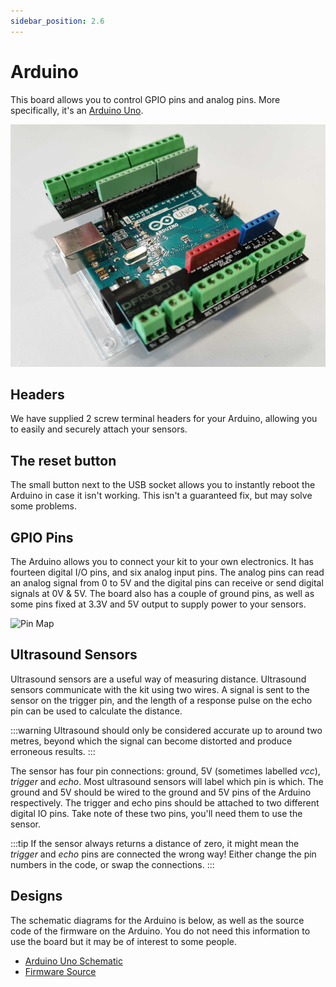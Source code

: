 ```yaml
---
sidebar_position: 2.6
---
```


# Arduino

This board allows you to control GPIO pins and analog pins. More specifically, it's an [Arduino Uno](https://store.arduino.cc/arduino-uno-rev3>).

![Arduino Uno](../assets/img/kit/arduino_headers.png)

## Headers

We have supplied 2 screw terminal headers for your Arduino, allowing you to easily and securely attach your sensors.

## The reset button

The small button next to the USB socket allows you to instantly reboot the Arduino in case it
isn't working. This isn't a guaranteed fix, but may solve some problems.

## GPIO Pins

The Arduino allows you to connect your kit to your own electronics. It has fourteen digital I/O pins, and six analog input pins. The analog pins can read an analog signal from 0 to 5V and the digital pins can receive or send digital signals at 0V & 5V. The board also has a couple of ground pins, as well as some pins fixed at 3.3V and 5V output to supply power to your sensors.

![Pin Map](../assets/img/kit/arduino_pinout.png)

## Ultrasound Sensors

Ultrasound sensors are a useful way of measuring distance. Ultrasound sensors communicate with the kit using two wires. A signal is sent to the sensor on the trigger pin, and the length of a response pulse on the echo pin can be used to calculate the distance.

:::warning
Ultrasound should only be considered accurate up to around two metres, beyond which the signal can become distorted and produce erroneous results.
:::

The sensor has four pin connections: ground, 5V (sometimes labelled
_vcc_), _trigger_ and _echo_. Most ultrasound sensors will label which
pin is which. The ground and 5V should be wired to the ground and 5V
pins of the Arduino respectively. The trigger and echo pins should be
attached to two different digital IO pins. Take note of these two pins,
you'll need them to use the sensor.

:::tip
If the sensor always returns a distance of zero, it might mean the _trigger_ and _echo_ pins are connected the wrong way! Either change the pin numbers in the code, or swap the connections.
:::

## Designs

The schematic diagrams for the Arduino is below, as
well as the source code of the firmware on the Arduino. You do not need
this information to use the board but it may be of interest to some
people.

-   [Arduino Uno Schematic](../assets/docs/arduino-schematic.pdf)
-   [Firmware Source](https://github.com/sourcebots/arduino-fw)

